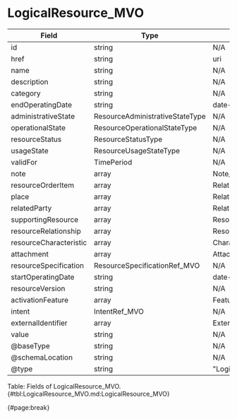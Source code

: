 <!--
    ATTENTION: This file was generated via gradle!
               Do NOT manually edit this file! Any such changes will be overwritten!
-->

# LogicalResource_MVO

| Field | Type | Format | Required |
| ------- | ------- | ------- | --- |
| id | string | N/A | No |
| href | string | uri | No |
| name | string | N/A | No |
| description | string | N/A | No |
| category | string | N/A | No |
| endOperatingDate | string | date-time | No |
| administrativeState | ResourceAdministrativeStateType | N/A | No |
| operationalState | ResourceOperationalStateType | N/A | No |
| resourceStatus | ResourceStatusType | N/A | No |
| usageState | ResourceUsageStateType | N/A | No |
| validFor | TimePeriod | N/A | No |
| note | array | Note_MVO | No |
| resourceOrderItem | array | RelatedResourceOrderItem_MVO | No |
| place | array | RelatedPlaceRef_MVO | No |
| relatedParty | array | RelatedPartyRefOrPartyRoleRef_MVO | No |
| supportingResource | array | ResourceRefOrValue_MVO | No |
| resourceRelationship | array | ResourceRelationship_MVO | No |
| resourceCharacteristic | array | Characteristic_MVO | No |
| attachment | array | AttachmentOrDocumentRef | No |
| resourceSpecification | ResourceSpecificationRef_MVO | N/A | No |
| startOperatingDate | string | date-time | No |
| resourceVersion | string | N/A | No |
| activationFeature | array | Feature_MVO | No |
| intent | IntentRef_MVO | N/A | No |
| externalIdentifier | array | ExternalIdentifier_MVO | No |
| value | string | N/A | No |
| @baseType | string | N/A | No |
| @schemaLocation | string | N/A | No |
| @type | string | "LogicalResource" | Yes |

Table: Fields of LogicalResource_MVO. {#tbl:LogicalResource_MVO.md:LogicalResource_MVO}

{#page:break}
